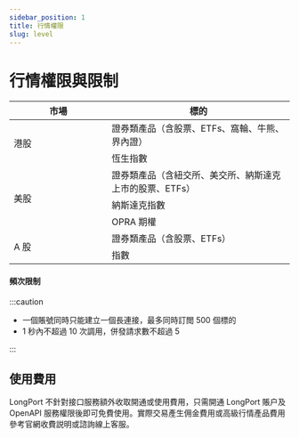 ```yaml
---
sidebar_position: 1
title: 行情權限
slug: level
---
```


# 行情權限與限制

<table>
    <thead>
      <tr>
          <th width="160">市場</th>
          <th>標的</th>
      </tr>
    </thead>
    <tr>
        <td width="160" rowspan="2">港股</td>
        <td>證券類產品（含股票、ETFs、窩輪、牛熊、界內證）</td>
    </tr>
    <tr>
        <td>恆生指數</td>
    </tr>
    <tr>
        <td rowspan="3">美股</td>
        <td>證券類產品（含紐交所、美交所、納斯達克上市的股票、ETFs）</td>
    </tr>
    <tr>
        <td>納斯達克指數</td>
    </tr>
    <tr>
        <td>OPRA 期權</td>
    </tr>
    <tr>
        <td rowspan="2">A 股</td>
        <td>證券類產品（含股票、ETFs）</td>
    </tr>
    <tr>
        <td>指數</td>
    </tr>
</table>

#### 頻次限制

:::caution

- 一個賬號同時只能建立一個長連接，最多同時訂閲 500 個標的
- 1 秒內不超過 10 次調用，併發請求數不超過 5

:::

## 使用費用

LongPort 不針對接口服務額外收取開通或使用費用，只需開通 LongPort 賬户及 OpenAPI 服務權限後即可免費使用。實際交易產生佣金費用或高級行情產品費用參考官網收費説明或諮詢線上客服。

